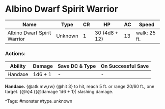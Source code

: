 # Albino Dwarf Spirit Warrior

| Name | Type | CR | HP | AC | Speed |
|------|------|----|----|----|-------|
| Albino Dwarf Spirit Warrior | Unknown | 1 | 30 (4d8 + 12) | 13 | walk: 25 ft. |

### Actions:

| Ability | Damage | Save DC & Type | On Successful Save |
|---------|--------|----------------|--------------------|
| Handaxe | 1d6 + 1 | - | - |


**Handaxe.** {@atk mw,rw} {@hit 3} to hit, reach 5 ft. or range 20/60 ft., one target. {@h}4 ({@damage 1d6 + 1}) slashing damage.

^Tags: #monster #type_unknown